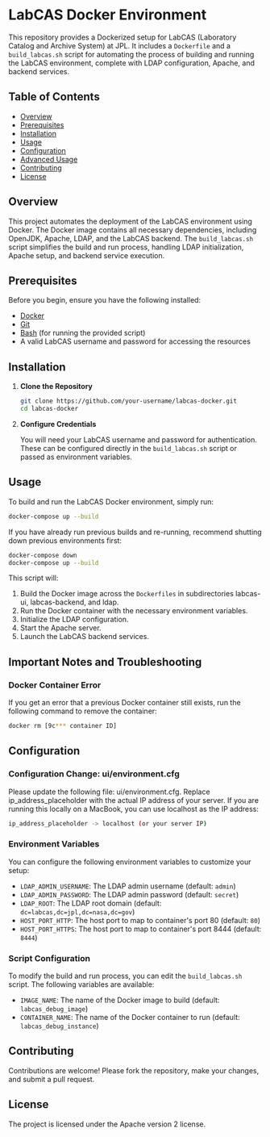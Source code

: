 # LabCAS Docker Environment

This repository provides a Dockerized setup for LabCAS (Laboratory Catalog and Archive System) at JPL. It includes a `Dockerfile` and a `build_labcas.sh` script for automating the process of building and running the LabCAS environment, complete with LDAP configuration, Apache, and backend services.

## Table of Contents

- [Overview](#overview)
- [Prerequisites](#prerequisites)
- [Installation](#installation)
- [Usage](#usage)
- [Configuration](#configuration)
- [Advanced Usage](#advanced-usage)
- [Contributing](#contributing)
- [License](#license)

## Overview

This project automates the deployment of the LabCAS environment using Docker. The Docker image contains all necessary dependencies, including OpenJDK, Apache, LDAP, and the LabCAS backend. The `build_labcas.sh` script simplifies the build and run process, handling LDAP initialization, Apache setup, and backend service execution.

## Prerequisites

Before you begin, ensure you have the following installed:

- [Docker](https://docs.docker.com/get-docker/)
- [Git](https://git-scm.com/)
- [Bash](https://www.gnu.org/software/bash/) (for running the provided script)
- A valid LabCAS username and password for accessing the resources

## Installation

1. **Clone the Repository**

   ```bash
   git clone https://github.com/your-username/labcas-docker.git
   cd labcas-docker
    ```
2. **Configure Credentials**

   You will need your LabCAS username and password for authentication. These can be configured directly in the `build_labcas.sh` script or passed as environment variables.

## Usage

To build and run the LabCAS Docker environment, simply run:

```bash
docker-compose up --build
```

If you have already run previous builds and re-running, recommend shutting down previous environments first:

```bash
docker-compose down
docker-compose up --build
```

This script will:

1. Build the Docker image across the `Dockerfiles` in subdirectories labcas-ui, labcas-backend, and ldap.
2. Run the Docker container with the necessary environment variables.
3. Initialize the LDAP configuration.
4. Start the Apache server.
5. Launch the LabCAS backend services.

## Important Notes and Troubleshooting

### Docker Container Error
If you get an error that a previous Docker container still exists, run the following command to remove the container:
```bash
docker rm [9c*** container ID]
```

## Configuration

### Configuration Change: ui/environment.cfg
Please update the following file: ui/environment.cfg. Replace ip_address_placeholder with the actual IP address of your server. If you are running this locally on a MacBook, you can use localhost as the IP address:
```bash
ip_address_placeholder -> localhost (or your server IP)
```

### Environment Variables

You can configure the following environment variables to customize your setup:

- `LDAP_ADMIN_USERNAME`: The LDAP admin username (default: `admin`)
- `LDAP_ADMIN_PASSWORD`: The LDAP admin password (default: `secret`)
- `LDAP_ROOT`: The LDAP root domain (default: `dc=labcas,dc=jpl,dc=nasa,dc=gov`)
- `HOST_PORT_HTTP`: The host port to map to container's port 80 (default: `80`)
- `HOST_PORT_HTTPS`: The host port to map to container's port 8444 (default: `8444`)

### Script Configuration

To modify the build and run process, you can edit the `build_labcas.sh` script. The following variables are available:

- `IMAGE_NAME`: The name of the Docker image to build (default: `labcas_debug_image`)
- `CONTAINER_NAME`: The name of the Docker container to run (default: `labcas_debug_instance`)

## Contributing

Contributions are welcome! Please fork the repository, make your changes, and submit a pull request.

## License

The project is licensed under the Apache version 2 license.

